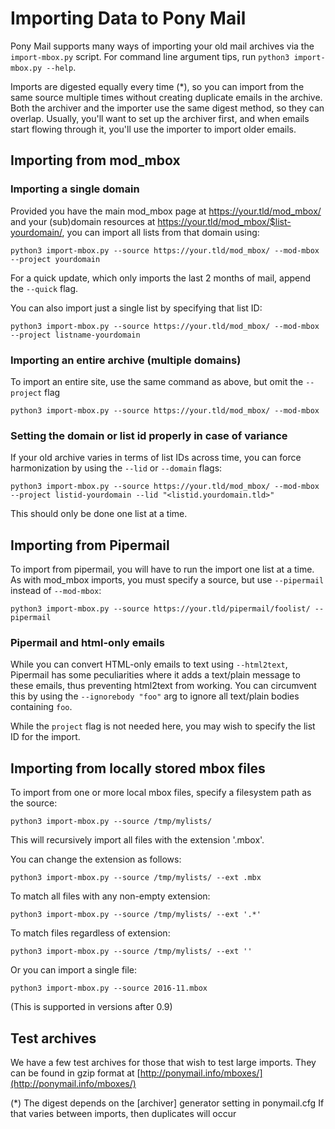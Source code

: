 # Importing Data to Pony Mail #
Pony Mail supports many ways of importing your old mail archives via the
`import-mbox.py` script. For command line argument tips, run `python3
import-mbox.py --help`.

Imports are digested equally every time (*), so you can
import from the same source multiple times without creating duplicate emails in
the archive. Both the archiver and the importer use the same digest method, so
they can overlap. Usually, you'll want to set up the archiver first, and when
emails start flowing through it, you'll use the importer to import older emails.

## Importing from mod_mbox

### Importing a single domain
Provided you have the main mod_mbox page at https://your.tld/mod_mbox/ and your (sub)domain resources at
https://your.tld/mod_mbox/$list-yourdomain/, you can import all lists from that domain using:

`python3 import-mbox.py --source https://your.tld/mod_mbox/ --mod-mbox --project yourdomain`

For a quick update, which only imports the last 2 months of mail, append the `--quick` flag.

You can also import just a single list by specifying that list ID:

`python3 import-mbox.py --source https://your.tld/mod_mbox/ --mod-mbox --project listname-yourdomain`

### Importing an entire archive (multiple domains)
To import an entire site, use the same command as above, but omit the `--project` flag

`python3 import-mbox.py --source https://your.tld/mod_mbox/ --mod-mbox`

### Setting the domain or list id properly in case of variance
If your old archive varies in terms of list IDs across time, you can force harmonization by using the `--lid` or `--domain` flags:

`python3 import-mbox.py --source https://your.tld/mod_mbox/ --mod-mbox --project listid-yourdomain --lid "<listid.yourdomain.tld>"`

This should only be done one list at a time.

## Importing from Pipermail
To import from pipermail, you will have to run the import one list at a time. As with mod_mbox imports, you must specify a source, but use `--pipermail` instead of `--mod-mbox`:

`python3 import-mbox.py --source https://your.tld/pipermail/foolist/ --pipermail`

### Pipermail and html-only emails
While you can convert HTML-only emails to text using `--html2text`, Pipermail has some peculiarities
where it adds a text/plain message to these emails, thus preventing html2text from working. You can
circumvent this by using the `--ignorebody "foo"` arg to ignore all text/plain bodies containing `foo`.

While the `project` flag is not needed here, you may wish to specify the list ID for the import.

## Importing from locally stored mbox files
To import from one or more local mbox files, specify a filesystem path as the source:

`python3 import-mbox.py --source /tmp/mylists/`

This will recursively import all files with the extension '.mbox'.

You can change the extension as follows:

`python3 import-mbox.py --source /tmp/mylists/ --ext .mbx`

To match all files with any non-empty extension:

`python3 import-mbox.py --source /tmp/mylists/ --ext '.*'`

To match files regardless of extension:

`python3 import-mbox.py --source /tmp/mylists/ --ext ''`

Or you can import a single file:

`python3 import-mbox.py --source 2016-11.mbox`

(This is supported in versions after 0.9)

## Test archives
We have a few test archives for those that wish to test large imports.
They can be found in gzip format at [http://ponymail.info/mboxes/](http://ponymail.info/mboxes/)

(*) The digest depends on the [archiver] generator setting in ponymail.cfg
If that varies between imports, then duplicates will occur
